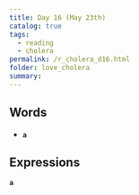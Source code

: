 ```yaml
---
title: Day 16 (May 23th)
catalog: true
tags: 
  - reading
  - cholera
permalink: /r_cholera_d16.html
folder: love_cholera
summary: 
---
```


## Words

-   <b data-toggle="tooltip" data-original-title="{{site.data.glossary.a}}">`a`</b>


## Expressions

<b data-toggle="tooltip" data-original-title="{{site.data.answers.15_a}}">`a`</b>